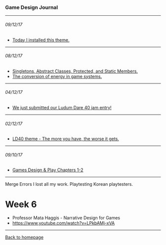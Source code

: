 ﻿
### Game Design Journal
---
###### 09/12/17
- [Today I installed this theme.](/today-i-installed-this-theme.md)
---

###### 08/12/17
- [Singletons, Abstract Classes, Protected, and Static Members.](/singleton-abstract-protected-static.md)
- [The conversion of energy in game systems.](/conversion-of-energy.md)


---
###### 04/12/17
- [We just submitted our Ludum Dare 40 jam entry!](/ld40jam.md)
---
###### 02/12/17
- [LD40 theme - The more you have, the worse it gets.](/ld40-theme.md)
---
###### 09/10/17
- [Games Design & Play Chapters 1-2](/gddp-ch1.md)
---





Merge Errors
I lost all my work.
Playtesting
Korean playtesters.
# Week 6
- Professor Mata Haggis - Narrative Design for Games
 - https://www.youtube.com/watch?v=LPkbAMj-xVA

---
﻿[Back to homepage](/README.md)

